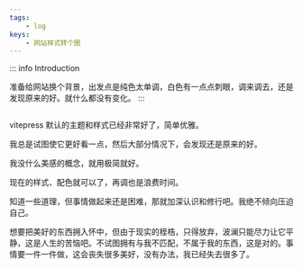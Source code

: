```yaml
---
tags: 
    - log
keys:
    - 网站样式转个圈
---
```


::: info Introduction

准备给网站换个背景，出发点是纯色太单调，白色有一点点刺眼，调来调去，还是发现原来的好。就什么都没有变化。
:::
```cpp

```
vitepress 默认的主题和样式已经非常好了，简单优雅。

我总是试图使它更好看一点，然后大部分情况下，会发现还是原来的好。

我没什么美感的概念，就用极简就好。

现在的样式、配色就可以了，再调也是浪费时间。


知道一些道理，但事情做起来还是困难，那就加深认识和修行吧。我绝不倾向压迫自己。

想要把美好的东西拥入怀中，但由于现实的桎梏，只得放弃，波澜只能尽力让它平静，这是人生的苦恼吧。不试图拥有与我不匹配，不属于我的东西，这是对的。事情要一件一件做，这会丧失很多美好，没有办法，我已经失去很多了。
